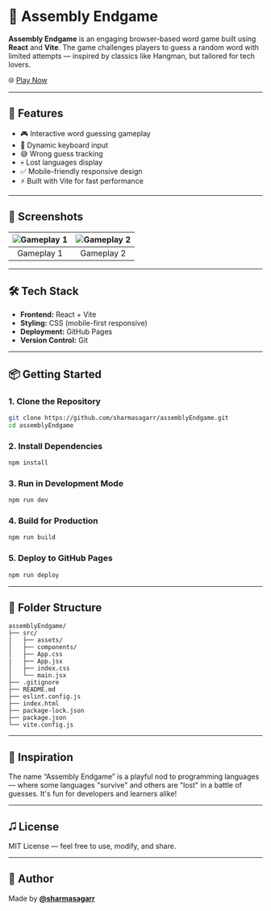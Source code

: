 # 🧠 Assembly Endgame

**Assembly Endgame** is an engaging browser-based word game built using **React** and **Vite**. The game challenges players to guess a random word with limited attempts — inspired by classics like Hangman, but tailored for tech lovers.

🌐 [Play Now](https://sharmasagarr.github.io/assemblyEndgame)

---

## 🚀 Features

- 🎮 Interactive word guessing gameplay
- 🧹 Dynamic keyboard input
- 😅 Wrong guess tracking
- 💀 Lost languages display
- ✅ Mobile-friendly responsive design
- ⚡ Built with Vite for fast performance

---

## 📸 Screenshots

| ![Gameplay 1](./src/assets/Image-1.png) | ![Gameplay 2](./src/assets/Image-2.png) |
|:--------------------------------------:|:--------------------------------------:|
| Gameplay 1                           | Gameplay 2                           |

---

## 🛠️ Tech Stack

- **Frontend:** React + Vite
- **Styling:** CSS (mobile-first responsive)
- **Deployment:** GitHub Pages
- **Version Control:** Git

---

## 📦 Getting Started

### 1. Clone the Repository

```bash
git clone https://github.com/sharmasagarr/assemblyEndgame.git
cd assemblyEndgame
```

### 2. Install Dependencies

```bash
npm install
```

### 3. Run in Development Mode

```bash
npm run dev
```

### 4. Build for Production

```bash
npm run build
```

### 5. Deploy to GitHub Pages

```bash
npm run deploy
```

---

## 📁 Folder Structure

```
assemblyEndgame/
├── src/
|   ├── assets/
│   ├── components/
│   ├── App.css
|   ├── App.jsx
│   ├── index.css
│   └── main.jsx
├── .gitignore
├── README.md
├── eslint.config.js
├── index.html
├── package-lock.json
├── package.json
└── vite.config.js
```

---

## 🧠 Inspiration

The name “Assembly Endgame” is a playful nod to programming languages — where some languages "survive" and others are "lost" in a battle of guesses. It's fun for developers and learners alike!

---

## 🎜️ License

MIT License — feel free to use, modify, and share.

---

## 🙌 Author

Made by [**@sharmasagarr**](https://github.com/sharmasagarr)

